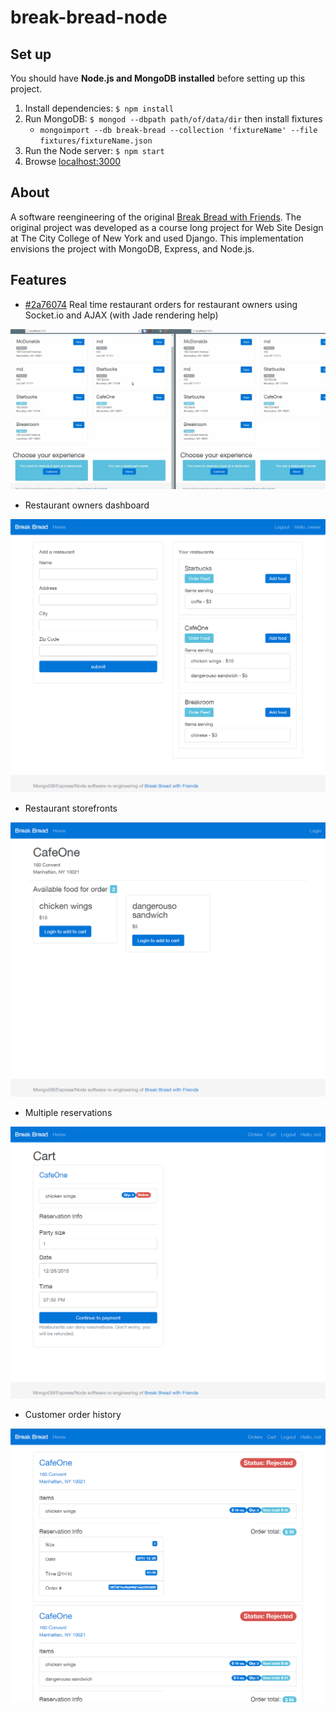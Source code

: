 # break-bread-node

## Set up

You should have **Node.js and MongoDB installed** before setting up this project.

1. Install dependencies: `$ npm install`
1. Run MongoDB: `$ mongod --dbpath path/of/data/dir` then install fixtures
    - `mongoimport --db break-bread --collection 'fixtureName' --file fixtures/fixtureName.json`
1. Run the Node server: `$ npm start`
1. Browse [localhost:3000](http://localhost:3000)

## About

A software reengineering of the original
[Break Bread with Friends](https://bitbucket.org/cyang001/break-bread-with-friends).
The original project was developed as a course long project for Web Site Design
at The City College of New York and used Django. This implementation envisions
the project with MongoDB, Express, and Node.js.

## Features

- [#2a76074](2a76074f61d46896e9b84a91def80f930d6241e0) Real time restaurant orders
    for restaurant owners using Socket.io and AJAX (with Jade rendering help)

![Socket IO and AJAX restaurant feed items](https://raw.githubusercontent.com/exp0nge/break-bread-node/master/public/images/qfeed.gif)

- Restaurant owners dashboard

![restaurant order dash](https://raw.githubusercontent.com/exp0nge/break-bread-node/master/public/images/restaurant-dashboard.PNG)

- Restaurant storefronts

![Storefront screenshot](https://raw.githubusercontent.com/exp0nge/break-bread-node/master/public/images/restaurant-front-page.PNG)

- Multiple reservations

![cart](https://raw.githubusercontent.com/exp0nge/break-bread-node/master/public/images/customer-cart.PNG)

- Customer order history

![order history](https://raw.githubusercontent.com/exp0nge/break-bread-node/master/public/images/customer-order-history.PNG)
